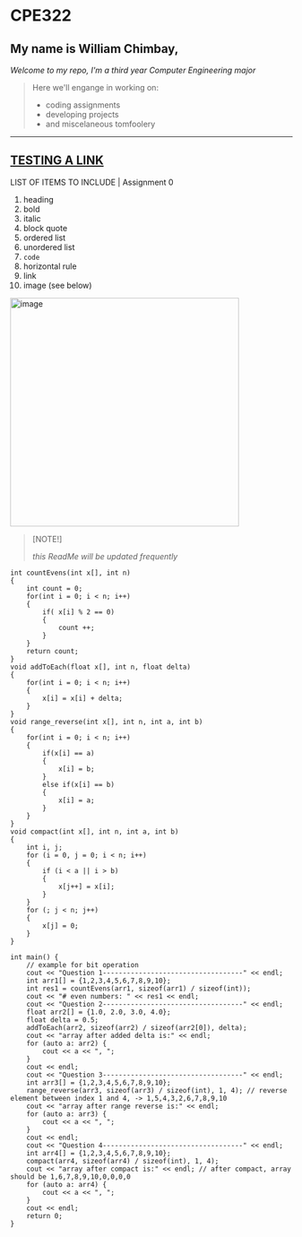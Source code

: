 # CPE322
## My name is **William Chimbay**, 

*Welcome to my repo, I'm a third year Computer Engineering major*

> Here we'll engange in working on:
> - coding assignments
> - developing projects
> - and miscelaneous tomfoolery
---
[TESTING A LINK](https://github.com/will-chimbay/CPE322/tree/main)
---
LIST OF ITEMS TO INCLUDE | Assignment 0
1. heading
2. bold
3. italic
4. block quote
5. ordered list
6. unordered list
7. `code`
8. horizontal rule
9. link
10. image (see below)

<img width="408" alt="image" src="https://github.com/will-chimbay/CPE322/assets/123396327/71ff2caf-d991-430f-be0e-5fec476735d1">


> [NOTE!]
>
> *this ReadMe will be updated frequently*

```
int countEvens(int x[], int n)
{
    int count = 0;
    for(int i = 0; i < n; i++)
    {
        if( x[i] % 2 == 0)
        {
            count ++;
        }
    }    
    return count;
}
void addToEach(float x[], int n, float delta)
{
    for(int i = 0; i < n; i++)
    {
        x[i] = x[i] + delta;
    }
}
void range_reverse(int x[], int n, int a, int b)
{
    for(int i = 0; i < n; i++)
    {
        if(x[i] == a)
        {
            x[i] = b;
        }
        else if(x[i] == b)
        {
            x[i] = a;
        }
    }
}
void compact(int x[], int n, int a, int b)
{
    int i, j;
    for (i = 0, j = 0; i < n; i++) 
    {
        if (i < a || i > b) 
        {
            x[j++] = x[i];
        }
    }
    for (; j < n; j++) 
    {
        x[j] = 0;
    }
}

int main() {
    // example for bit operation
    cout << "Question 1-----------------------------------" << endl;
    int arr1[] = {1,2,3,4,5,6,7,8,9,10};
    int res1 = countEvens(arr1, sizeof(arr1) / sizeof(int));
    cout << "# even numbers: " << res1 << endl;
    cout << "Question 2-----------------------------------" << endl;
    float arr2[] = {1.0, 2.0, 3.0, 4.0};
    float delta = 0.5;
    addToEach(arr2, sizeof(arr2) / sizeof(arr2[0]), delta);
    cout << "array after added delta is:" << endl;
    for (auto a: arr2) {
        cout << a << ", ";
    }
    cout << endl;
    cout << "Question 3-----------------------------------" << endl;
    int arr3[] = {1,2,3,4,5,6,7,8,9,10};
    range_reverse(arr3, sizeof(arr3) / sizeof(int), 1, 4); // reverse element between index 1 and 4, -> 1,5,4,3,2,6,7,8,9,10
    cout << "array after range reverse is:" << endl;
    for (auto a: arr3) {
        cout << a << ", ";
    }
    cout << endl;
    cout << "Question 4-----------------------------------" << endl;
    int arr4[] = {1,2,3,4,5,6,7,8,9,10};
    compact(arr4, sizeof(arr4) / sizeof(int), 1, 4);
    cout << "array after compact is:" << endl; // after compact, array should be 1,6,7,8,9,10,0,0,0,0
    for (auto a: arr4) {
        cout << a << ", ";
    }
    cout << endl;
    return 0;
}
```
